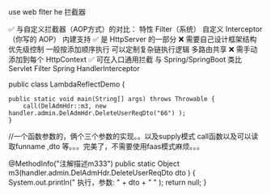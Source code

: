 

use web  flter he 拦截器

✅ 与自定义拦截器（AOP方式）的对比：
特性	Filter（系统）	自定义 Interceptor（你写的 AOP）
内建支持	✅ 是 HttpServer 的一部分	❌ 需要自己设计框架结构
优先级控制	一般按添加顺序执行	可以定制复杂链执行逻辑
多路由共享	❌ 需手动添加到每个 HttpContext	✅ 可在入口通用拦截
与 Spring/SpringBoot 类比	Servlet Filter	Spring HandlerInterceptor


public class LambdaReflectDemo {


    public static void main(String[] args) throws Throwable {
        call(DelAdmHdr::m3, new handler.admin.DelAdmHdr.DeleteUserReqDto("66") );
    }

//一个函数参数的，俩个三个参数的实现。。以及supply模式
call函数以及可以读取funname ,dto 等。。。完美了，不需要使用faas模式麻烦。。。




@MethodInfo("注解描述m333")
public static Object m3(handler.admin.DelAdmHdr.DeleteUserReqDto dto ) {
System.out.println(" 执行，参数: " + dto + "  "   );
return null;
}
